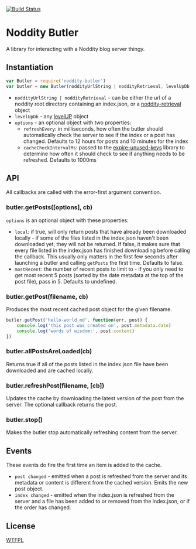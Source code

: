 [![Build Status](https://travis-ci.org/TehShrike/noddity-butler.svg)](https://travis-ci.org/TehShrike/noddity-butler)

Noddity Butler
=====

A library for interacting with a Noddity blog server thingy.

## Instantiation

```js
var Butler = require('noddity-butler')
var butler = new Butler(noddityUrlString | noddityRetrieval, levelUpDb, [options])
```

- `noddityUrlString | noddityRetrieval` - can be either the url of a noddity root directory containing an index.json, or a [noddity-retrieval](https://github.com/TehShrike/noddity-retrieval) object
- `levelUpDb` - any [levelUP](https://github.com/rvagg/node-levelup) object
- `options` - an optional object with two properties:
	- `refreshEvery`: in milliseconds, how often the butler should automatically check the server to see if the index or a post has changed.  Defaults to 12 hours for posts and 10 minutes for the index
	- `cacheCheckIntervalMs`: passed to the [expire-unused-keys](https://www.npmjs.com/package/expire-unused-keys) library to determine how often it should check to see if anything needs to be refreshed.  Defaults to 1000ms

## API

All callbacks are called with the error-first argument convention.

### butler.getPosts([options], cb)

`options` is an optional object with these properties:

- `local`: if true, will only return posts that have already been downloaded locally - if some of the files listed in the index.json haven't been downloaded yet, they will not be returned.  If false, it makes sure that every file listed in the index.json has finished downloading before calling the callback.  This usually only matters in the first few seconds after launching a butler and calling `getPosts` the first time.  Defaults to false.
- `mostRecent`: the number of recent posts to limit to - if you only need to get most recent 5 posts (sorted by the date metadata at the top of the post file), pass in 5.  Defaults to undefined.

### butler.getPost(filename, cb)

Produces the most recent cached post object for the given filename.

```js
butler.getPost('hello-world.md', function(err, post) {
	console.log('this post was created on', post.metadata.date)
	console.log('words of wisdom:', post.content)
})
```

### butler.allPostsAreLoaded(cb)

Returns true if all of the posts listed in the index.json file have been downloaded and are cached locally.

### butler.refreshPost(filename, [cb])

Updates the cache by downloading the latest version of the post from the server.  The optional callback returns the post.

### butler.stop()

Makes the butler stop automatically refreshing content from the server.

## Events

These events do fire the first time an item is added to the cache.

- `post changed` - emitted when a post is refreshed from the server and its metadata or content is different from the cached version.  Emits the new post object.
- `index changed` - emitted when the index.json is refreshed from the server and a file has been added to or removed from the index.json, or if the order has changed.


License
-------

[WTFPL](http://wtfpl2.com/)
